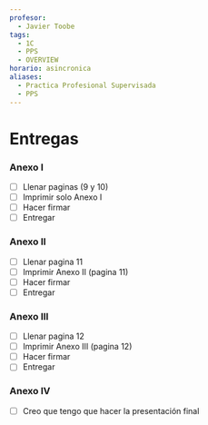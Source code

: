 ```yaml
---
profesor:
  - Javier Toobe
tags:
  - 1C
  - PPS
  - OVERVIEW
horario: asincronica
aliases:
  - Practica Profesional Supervisada
  - PPS
---
```


# Entregas

### Anexo I
- [ ] Llenar paginas (9 y 10)
- [ ] Imprimir solo Anexo I
- [ ] Hacer firmar
- [ ] Entregar
### Anexo II
- [ ] Llenar pagina 11
- [ ] Imprimir Anexo II (pagina 11)
- [ ] Hacer firmar
- [ ] Entregar
### Anexo III
- [ ] Llenar pagina 12
- [ ] Imprimir Anexo III (pagina 12)
- [ ] Hacer firmar
- [ ] Entregar
### Anexo IV
- [ ] Creo que tengo que hacer la presentación final